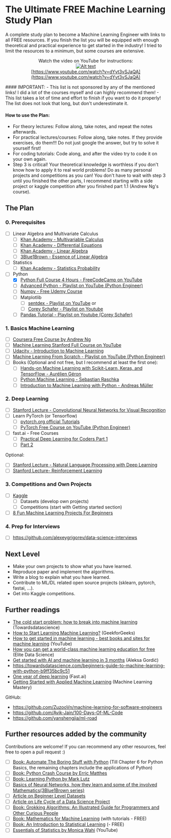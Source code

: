 # The Ultimate FREE Machine Learning Study Plan

A complete study plan to become a Machine Learning Engineer with links to all FREE resources. If you finish the list you will be equipped with enough theoretical and practical experience to get started in the industry! I tried to limit the resources to a minimum, but some courses are extensive.

<div align="center">
    
Watch the video on YouTube for instructions:  
[![Alt text](https://img.youtube.com/vi/dYvt3vSJaQA/hqdefault.jpg)](https://www.youtube.com/watch?v=dYvt3vSJaQA)  
[https://www.youtube.com/watch?v=dYvt3vSJaQA](https://www.youtube.com/watch?v=dYvt3vSJaQA)
</div>
#### IMPORTANT: 
- This list is not sponsored by any of the mentioned links! I did a lot of the courses myself and can highly recommend them!
- This list takes a lot of time and effort to finish if you want to do it properly! The list does not look that long, but don't underestimate it.

#### How to use the Plan:
- For theory lectures: Follow along, take notes, and repeat the notes afterwards.
- For practical lectures/courses: Follow along, take notes. If they provide exercises, do them!!! Do not just google the answer, but try to solve it yourself first!
- For coding tutorials: Code along, and after the video try to code it on your own again.
- Step 3 is critical! Your theoretical knowledge is worthless if you don't know how to apply it to real world problems! Do as many personal projects and competitions as you can! You don't have to wait with step 3 until you finished the other parts, I recommend starting with a side project or kaggle competition after you finished part 1.1 (Andrew Ng's course).

## The Plan

### 0. Prerequisites
- [ ] Linear Algebra and Multivariate Calculus
    - [ ] [Khan Academy - Multivariable Calculus](https://www.khanacademy.org/math/multivariable-calculus)
    - [ ] [Khan Academy - Differential Equations](https://www.khanacademy.org/math/differential-equations)
    - [ ] [Khan Academy - Linear Algebra](https://www.khanacademy.org/math/linear-algebra)
    - [ ] [3Blue1Brown - Essence of Linear Algebra](https://www.3blue1brown.com/essence-of-linear-algebra-page/)
- [ ] Statistics
    - [ ] [Khan Academy - Statistics Probability](https://www.khanacademy.org/math/statistics-probability)

- [ ] Python
    - [x] [Python Full Course 4 Hours - FreeCodeCamp on YouTube](https://www.youtube.com/watch?v=rfscVS0vtbw) 
    - [ ] [Advanced Python - Playlist on YouTube (Python Engineer)](https://www.youtube.com/watch?v=QLTdOEn79Rc&list=PLqnslRFeH2UqLwzS0AwKDKLrpYBKzLBy2)
    - [ ] [Numpy - Free Udemy Course](https://www.udemy.com/course/deep-learning-prerequisites-the-numpy-stack-in-python/)
    - [ ] Matplotlib
        - [ ] [sentdex - Playlist on YouTube](https://www.youtube.com/watch?v=q7Bo_J8x_dw&list=PLQVvvaa0QuDfefDfXb9Yf0la1fPDKluPF) or
        - [ ] [Corey Schafer - Playlist on Youtube](https://www.youtube.com/watch?v=UO98lJQ3QGI&list=PL-osiE80TeTvipOqomVEeZ1HRrcEvtZB_)
    - [ ] [Pandas Tutorial - Playlist on Youtube (Corey Schafer)](https://www.youtube.com/watch?v=ZyhVh-qRZPA&list=PL-osiE80TeTsWmV9i9c58mdDCSskIFdDS)

### 1. Basics Machine Learning
- [ ] [Coursera Free Course by Andrew Ng](https://www.coursera.org/learn/machine-learning)
- [ ] [Machine Learning Stanford Full Course on YouTube](https://www.youtube.com/watch?v=PPLop4L2eGk&list=PLLssT5z_DsK-h9vYZkQkYNWcItqhlRJLN)
- [ ] [Udacity - Introduction to Machine Learning](https://www.udacity.com/course/intro-to-machine-learning--ud120)
- [ ] [Machine Learning From Scratch - Playlist on YouTube (Python Engineer)](https://www.youtube.com/watch?v=ngLyX54e1LU&list=PLqnslRFeH2Upcrywf-u2etjdxxkL8nl7E)
- [ ] Books (Optional and not free, but I recommend at least the first one):
    - [ ] [Hands-on Machine Learning with Scikit-Learn, Keras, and TensorFlow - Aurélien Géron](https://www.amazon.com/Hands-Machine-Learning-Scikit-Learn-TensorFlow/dp/1492032646/ref=sr_1_1?crid=1J69S9GKU93E4&keywords=hands+on+machine+learning+with+scikit-learn+and+tensorflow+2&qid=1584648367&sprefix=hands+o%2Caps%2C256&sr=8-1)
    - [ ] [Python Machine Learning - Sebastian Raschka](https://www.amazon.com/Python-Machine-Learning-scikit-learn-TensorFlow/dp/1789955750/ref=sr_1_1?crid=L7PEHL95RXH4&keywords=python+machine+learning&qid=1584648438&sprefix=python+ma%2Caps%2C230&sr=8-1)
    - [ ] [Introduction to Machine Learning with Python - Andreas Müller](https://www.amazon.com/Introduction-Machine-Learning-Python-Scientists/dp/1449369413/ref=sr_1_1?crid=WAQPG9CEM3W&keywords=introduction+to+machine+learning+with+python&qid=1584648523&sprefix=introduc%2Caps%2C238&sr=8-1)

### 2. Deep Learning
- [ ] [Stanford Lecture - Convolutional Neural Networks for Visual Recognition](https://www.youtube.com/watch?v=vT1JzLTH4G4&list=PL3FW7Lu3i5JvHM8ljYj-zLfQRF3EO8sYv)
- [ ] Learn PyTorch (or Tensorflow)
    - [ ] [pytorch.org official Tutorials](https://pytorch.org/tutorials/)
    - [ ] [PyTorch Free Course on YouTube (Python Engineer)](https://www.youtube.com/watch?v=EMXfZB8FVUA&list=PLqnslRFeH2UrcDBWF5mfPGpqQDSta6VK4)
- [ ] fast.ai - Free Courses
    - [ ] [Practical Deep Learning for Coders Part 1](https://www.fast.ai/)
    - [ ] [Part 2](https://course.fast.ai/part2)

Optional:
- [ ] [Stanford Lecture - Natural Language Processing with Deep Learning](https://www.youtube.com/watch?v=8rXD5-xhemo&list=PLoROMvodv4rOhcuXMZkNm7j3fVwBBY42z)
- [ ] [Stanford Lecture- Reinforcement Learning](https://www.youtube.com/watch?v=FgzM3zpZ55o&list=PLoROMvodv4rOSOPzutgyCTapiGlY2Nd8u)

### 3. Competitions and Own Projects
- [ ] [Kaggle](https://www.kaggle.com/)
    - [ ] Datasets (develop own projects)
    - [ ] Competitions (start with Getting started section)
- [ ] [8 Fun Machine Learning Projects For Beginners](https://elitedatascience.com/machine-learning-projects-for-beginners)

### 4. Prep for Interviews
- [ ] https://github.com/alexeygrigorev/data-science-interviews

## Next Level
- Make your own projects to show what you have learned.
- Reproduce paper and implement the algorithms.
- Write a blog to explain what you have learned. 
- Contribute to ML/DL related open source projects (sklearn, pytorch, fastai, ...).
- Get into Kaggle competitions.

## Further readings
- [The cold start problem: how to break into machine learning](https://towardsdatascience.com/the-cold-start-problem-how-to-break-into-machine-learning-732ee9fedf1d) (Towardsdatascience)
- [How to Start Learning Machine Learning?](https://www.geeksforgeeks.org/how-to-start-learning-machine-learning/) (GeekforGeeks)
- [How to get started in machine learning - best books and sites for machine learning](https://www.youtube.com/watch?v=itzmu0l93wM) (YouTube)
- [How you can get a world-class machine learning education for free](https://elitedatascience.com/learn-machine-learning#step-0) (Elite Data Science)
- [Get started with AI and machine learning in 3 months](https://medium.com/@gordicaleksa/get-started-with-ai-and-machine-learning-in-3-months-5236d5e0f230) (Aleksa Gordić)
- https://towardsdatascience.com/beginners-guide-to-machine-learning-with-python-b9ff35bc9c51
- [One year of deep learning](https://www.fast.ai/2019/01/02/one-year-of-deep-learning/) (Fast.ai)
- [Getting Started with Applied Machine Learning](https://machinelearningmastery.com/start-here/#getstarted) (Machine Learning Mastery)


GitHub:
- https://github.com/ZuzooVn/machine-learning-for-software-engineers
- https://github.com/Avik-Jain/100-Days-Of-ML-Code
- https://github.com/yanshengjia/ml-road

## Further resources added by the community
Contributions are welcome! If you can recommend any other resources, feel free to open a pull request :)
- [ ] [Book: Automate The Boring Stuff with Python](https://automatetheboringstuff.com/) (Till Chapter 6 for Python Basics, the remaining chapters include the applications of Python)
- [ ] [Book: Python Crash Course by Erric Matthes](https://ehmatthes.github.io/pcc_2e/regular_index/)
- [ ] [Book: Learning Python by Mark Lutz](https://www.oreilly.com/library/view/learning-python-5th/9781449355722/)
- [ ] [Basics of Neural Networks, how they learn and some of the involved Mathematics(3Blue1Brown series)](https://www.youtube.com/playlist?list=PLZHQObOWTQDNU6R1_67000Dx_ZCJB-3pi)
- [ ] [Article on Beginner Level Datasets](https://medium.com/machine-learning-india/getting-started-in-data-science-beginner-level-datasets-376ffe60c6fe)
- [ ] [Article on Life Cycle of a Data Science Project](https://medium.com/machine-learning-india/the-life-cycle-of-a-data-science-project-d614d8d233b7)
- [ ] [Book: Grokking Algorithms: An Illustrated Guide for Programmers and Other Curious People](https://www.manning.com/books/grokking-algorithms)
- [ ] [Book: Mathematics for Machine Learning](https://mml-book.github.io/) (with tutorials - FREE)
- [ ] [Book: An Introduction to Statistical Learning](https://www.statlearning.com/) (- FREE)
- [ ] [Essentials of Statistics by Monica Wahi](https://www.youtube.com/watch?v=8mxrwJcB2eI&list=PL64SCLAD3d1FlVowhKnYrY7JGuVd24HWm&ab_channel=MonikaWahi) (YouTube)
